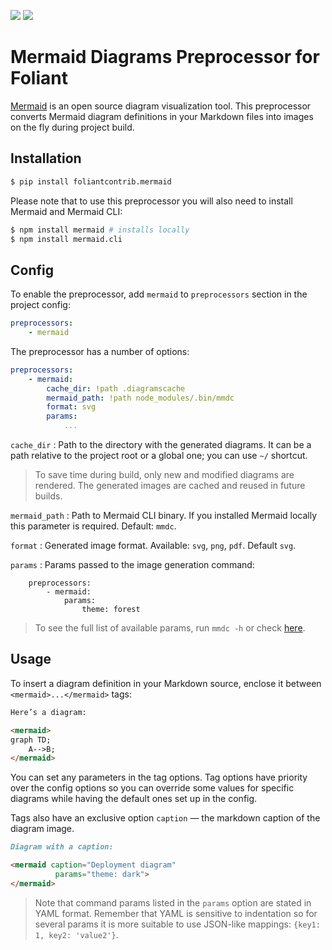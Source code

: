 [![](https://img.shields.io/pypi/v/foliantcontrib.mermaid.svg)](https://pypi.org/project/foliantcontrib.mermaid/) [![](https://img.shields.io/github/v/tag/foliant-docs/foliantcontrib.mermaid.svg?label=GitHub)](https://github.com/foliant-docs/foliantcontrib.mermaid)

# Mermaid Diagrams Preprocessor for Foliant

[Mermaid](https://mermaidjs.github.io/) is an open source diagram visualization tool. This preprocessor converts Mermaid diagram definitions in your Markdown files into images on the fly during project build.

## Installation

```bash
$ pip install foliantcontrib.mermaid
```

Please note that to use this preprocessor you will also need to install Mermaid and Mermaid CLI:

```bash
$ npm install mermaid # installs locally
$ npm install mermaid.cli
```

## Config

To enable the preprocessor, add `mermaid` to `preprocessors` section in the project config:

```yaml
preprocessors:
    - mermaid
```

The preprocessor has a number of options:

```yaml
preprocessors:
    - mermaid:
        cache_dir: !path .diagramscache
        mermaid_path: !path node_modules/.bin/mmdc
        format: svg
        params:
            ...
```

`cache_dir`
:   Path to the directory with the generated diagrams. It can be a path relative to the project root or a global one; you can use `~/` shortcut.

> To save time during build, only new and modified diagrams are rendered. The generated images are cached and reused in future builds.

`mermaid_path`
:   Path to Mermaid CLI binary. If you installed Mermaid locally this parameter is required. Default: `mmdc`.

`format`
:   Generated image format. Available: `svg`, `png`, `pdf`. Default `svg`.

`params`
:   Params passed to the image generation command:

        preprocessors:
            - mermaid:
                params:
                    theme: forest

> To see the full list of available params, run `mmdc -h` or check [here](https://github.com/mermaidjs/mermaid.cli#options).

## Usage

To insert a diagram definition in your Markdown source, enclose it between `<mermaid>...</mermaid>` tags:

```markdown
Here’s a diagram:

<mermaid>
graph TD;
    A-->B;
</mermaid>
```

You can set any parameters in the tag options. Tag options have priority over the config options so you can override some values for specific diagrams while having the default ones set up in the config.

Tags also have an exclusive option `caption` — the markdown caption of the diagram image.

```markdown
Diagram with a caption:

<mermaid caption="Deployment diagram"
          params="theme: dark">
</mermaid>
```

> Note that command params listed in the `params` option are stated in YAML format. Remember that YAML is sensitive to indentation so for several params it is more suitable to use JSON-like mappings: `{key1: 1, key2: 'value2'}`.
